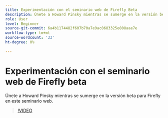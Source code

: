 ```yaml
---
title: Experimentación con el seminario web de Firefly Beta
description: Únete a Howard Pinsky mientras se sumerge en la versión beta de Firefly
role: User
level: Beginner
source-git-commit: 6a4b1174482f607b70a7e9ac8683325e808aae7e
workflow-type: tm+mt
source-wordcount: '33'
ht-degree: 0%

---
```


# Experimentación con el seminario web de Firefly beta

Únete a Howard Pinsky mientras se sumerge en la versión beta para Firefly en este seminario web.

>[!VIDEO](https://video.tv.adobe.com/v/3420252?quality=12&learn=on&hidetitle=true)
